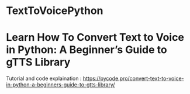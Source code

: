 # TextToVoicePython

# Learn How To Convert Text to Voice in Python: A Beginner’s Guide to gTTS Library
Tutorial and code explaination : https://pycode.pro/convert-text-to-voice-in-python-a-beginners-guide-to-gtts-library/
